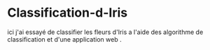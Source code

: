 # Classification-d-Iris
ici j'ai essayé de classifier  les fleurs d'Iris a l'aide des algorithme de classification et d'une application web  .
